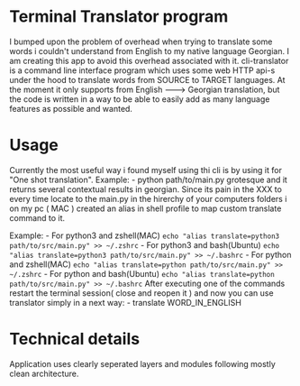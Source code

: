# Terminal Translator program
I bumped upon the problem of overhead when trying to translate some words i couldn't understand from English to my native language Georgian. I am creating this app to avoid this overhead associated with it.
cli-translator is a command line interface program which uses some web HTTP api-s under the hood to translate words from SOURCE to TARGET languages.
At the moment it only supports from English ---> Georgian translation, but the code is written in a way to be able to easily  add as many language features as possible and wanted.

# Usage
Currently the most useful way i found myself using thi cli is by using it for "One shot translation".
Example:
	- python path/to/main.py grotesque 
and it returns several contextual results in georgian.
Since its pain in the XXX to every time locate to the main.py in the hirerchy of your computers folders i on my pc ( MAC ) created an alias in shell profile to map custom translate command to it.

Example:
	- For python3 and zshell(MAC) `echo "alias translate=python3 path/to/src/main.py" >> ~/.zshrc`
	- For python3 and bash(Ubuntu) `echo "alias translate=python3 path/to/src/main.py" >> ~/.bashrc`
	- For python and zshell(MAC) `echo "alias translate=python path/to/src/main.py" >> ~/.zshrc`
	- For python and bash(Ubuntu) `echo "alias translate=python path/to/src/main.py" >> ~/.bashrc`
After executing one of the commands restart the terminal session( close and reopen it ) and now you can use translator simply in a next way:
	- translate WORD_IN_ENGLISH

# Technical details
Application uses clearly seperated layers and modules following mostly clean architecture.

